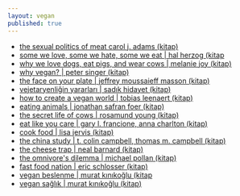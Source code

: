 ```yaml
---
layout: vegan
published: true
---
```


- <a href='https://www.nonfictionbooks.xyz/the-sexual-politics-of-meat.html'>the sexual politics of meat carol j. adams (kitap)</a>
- <a href='https://www.nonfictionbooks.xyz/some-we-love-some-we-hate-some-we-eat.html'>some we love, some we hate, some we eat | hal herzog (kitap</a>
- <a href='https://www.nonfictionbooks.xyz/why-we-love-dogs-eat-pigs-and-wear-cows.html'>why we love dogs, eat pigs, and wear cows | melanie joy (kitap)</a>
- <a href='https://www.nonfictionbooks.xyz/why-vegan.html'>why vegan? | peter singer (kitap)</a>
- <a href='https://www.nonfictionbooks.xyz/the-face-on-your-plate.html'>the face on your plate | jeffrey moussaieff masson (kitap)</a>
- <a href='https://www.nonfictionbooks.xyz/vejetaryenligin-yararlari.html'>vejetaryenliğin yararları | sadık hidayet (kitap)</a>
- <a href='https://www.nonfictionbooks.xyz/how-to-create-a-vegan-world.html'>how to create a vegan world | tobias leenaert (kitap)</a>
- <a href='https://www.nonfictionbooks.xyz/eating-animals.html'>eating animals | jonathan safran foer (kitap)</a>
- <a href='https://www.nonfictionbooks.xyz/the-secret-life-of-cows.html'>the secret life of cows | rosamund young (kitap)</a>
- <a href='https://www.nonfictionbooks.xyz/eat-like-you-care.html'>eat like you care | gary l. francione, anna charlton (kitap)</a>
- <a href='https://www.nonfictionbooks.xyz/cook-food.html'>cook food | lisa jervis (kitap)</a>
- <a href='https://www.nonfictionbooks.xyz/the-china-study.html'>the china study | t. colin campbell, thomas m. campbell (kitap)</a>
- <a href='https://www.nonfictionbooks.xyz/the-cheese-trap.html'>the cheese trap | neal barnard (kitap)<a/>
- <a href='https://www.nonfictionbooks.xyz/the-omnivores-dilemma.html'>the omnivore's dilemma | michael pollan (kitap)</a>
- <a href='https://www.nonfictionbooks.xyz/fast-food-nation.html'>fast food nation | eric schlosser (kitap)</a>
- <a href='https://www.nonfictionbooks.xyz/vegan-beslenme.html'>vegan beslenme | murat kınıkoğlu (kitap</a>
- <a href='https://www.nonfictionbooks.xyz/vegan-saglik.html'>vegan sağlık | murat kınıkoğlu (kitap)</a>

